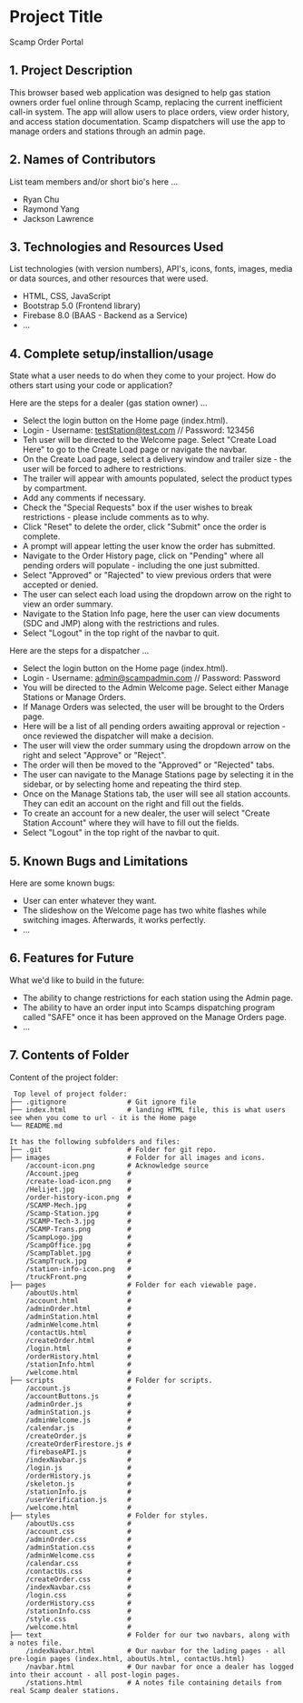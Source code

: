 # Project Title
Scamp Order Portal

## 1. Project Description  
This browser based web application was designed to help gas station owners order fuel online through Scamp, replacing the current inefficient call-in system. The app will allow users to place orders, view order history, and access station documentation. Scamp dispatchers will use the app to manage orders and stations through an admin page.

## 2. Names of Contributors
List team members and/or short bio's here ... 
* Ryan Chu
* Raymond Yang
* Jackson Lawrence
	
## 3. Technologies and Resources Used
List technologies (with version numbers), API's, icons, fonts, images, media or data sources, and other resources that were used.
* HTML, CSS, JavaScript
* Bootstrap 5.0 (Frontend library)
* Firebase 8.0 (BAAS - Backend as a Service)
* ...

## 4. Complete setup/installion/usage
State what a user needs to do when they come to your project. How do others start using your code or application?

Here are the steps for a dealer (gas station owner) ...
* Select the login button on the Home page (index.html).
* Login - Username: testStation@test.com // Password: 123456
* Teh user will be directed to the Welcome page. Select "Create Load Here" to go to the Create Load page or navigate the navbar.
* On the Create Load page, select a delivery window and trailer size - the user will be forced to adhere to restrictions.
* The trailer will appear with amounts populated, select the product types by compartment.
* Add any comments if necessary.
* Check the "Special Requests" box if the user wishes to break restrictions - please include comments as to why.
* Click "Reset" to delete the order, click "Submit" once the order is complete.
* A prompt will appear letting the user know the order has submitted.
* Navigate to the Order History page, click on "Pending" where all pending orders will populate - including the one just submitted.
* Select "Approved" or "Rajected" to view previous orders that were accepted or denied.
* The user can select each load using the dropdown arrow on the right to view an order summary.
* Navigate to the Station Info page, here the user can view documents (SDC and JMP) along with the restrictions and rules.
* Select "Logout" in the top right of the navbar to quit.

Here are the steps for a dispatcher ...
* Select the login button on the Home page (index.html).
* Login - Username: admin@scampadmin.com // Password: Password 
* You will be directed to the Admin Welcome page. Select either Manage Stations or Manage Orders.
* If Manage Orders was selected, the user will be brought to the Orders page.
* Here will be a list of all pending orders awaiting approval or rejection - once reviewed the dispatcher will make a decision.
* The user will view the order summary using the dropdown arrow on the right and select "Approve" or "Reject".
* The order will then be moved to the "Approved" or "Rejected" tabs.
* The user can navigate to the Manage Stations page by selecting it in the sidebar, or by selecting home and repeating the third step.
* Once on the Manage Stations tab, the user will see all station accounts. They can edit an account on the right and fill out the fields.
* To create an account for a new dealer, the user will select "Create Station Account" where they will have to fill out the fields.
* Select "Logout" in the top right of the navbar to quit.

## 5. Known Bugs and Limitations
Here are some known bugs:
* User can enter whatever they want.
* The slideshow on the Welcome page has two white flashes while switching images. Afterwards, it works perfectly.
* ...

## 6. Features for Future
What we'd like to build in the future:
* The ability to change restrictions for each station using the Admin page.
* The ability to have an order input into Scamps dispatching program called "SAFE" once it has been approved on the Manage Orders page.
* ...
	
## 7. Contents of Folder
Content of the project folder:

```
 Top level of project folder: 
├── .gitignore               # Git ignore file
├── index.html               # landing HTML file, this is what users see when you come to url - it is the Home page
└── README.md

It has the following subfolders and files:
├── .git                     # Folder for git repo.
├── images                   # Folder for all images and icons.
    /account-icon.png        # Acknowledge source
    /Account.jpeg            #
    /create-load-icon.png    #
    /Helijet.jpg             #
    /order-history-icon.png  #
    /SCAMP-Mech.jpg          #
    /Scamp-Station.jpg       #
    /SCAMP-Tech-3.jpg        #
    /SCAMP-Trans.png         #
    /ScampLogo.jpg           #
    /ScampOffice.jpg         #
    /ScampTablet.jpg         #
    /ScampTruck.jpg          #
    /station-info-icon.png   #
    /truckFront.png          #
├── pages                    # Folder for each viewable page.
    /aboutUs.html            # 
    /account.html            #
    /adminOrder.html         #
    /adminStation.html       #
    /adminWelcome.html       #
    /contactUs.html          #
    /createOrder.html        #
    /login.html              #
    /orderHistory.html       #
    /stationInfo.html        #
    /welcome.html            #
├── scripts                  # Folder for scripts.
    /account.js              #
    /accountButtons.js       #
    /adminOrder.js           #
    /adminStation.js         #
    /adminWelcome.js         #
    /calendar.js             #
    /createOrder.js          #
    /createOrderFirestore.js #
    /firebaseAPI.js          #
    /indexNavbar.js          #
    /login.js                #
    /orderHistory.js         #
    /skeleton.js             #
    /stationInfo.js          #
    /userVerification.js     #
    /welcome.html            #
├── styles                   # Folder for styles.
    /aboutUs.css             # 
    /account.css             #
    /adminOrder.css          #
    /adminStation.css        #
    /adminWelcome.css        #
    /calendar.css            #
    /contactUs.css           #
    /createOrder.css         #
    /indexNavbar.css         #
    /login.css               #
    /orderHistory.css        #
    /stationInfo.css         #
    /style.css               #
    /welcome.html            #
├── text                     # Folder for our two navbars, along with a notes file.
    /indexNavbar.html        # Our navbar for the lading pages - all pre-login pages (index.html, aboutUs.html, contactUs.html)
    /navbar.html             # Our navbar for once a dealer has logged into their account - all post-login pages.
    /stations.html           # A notes file containing details from real Scamp dealer stations.



```


